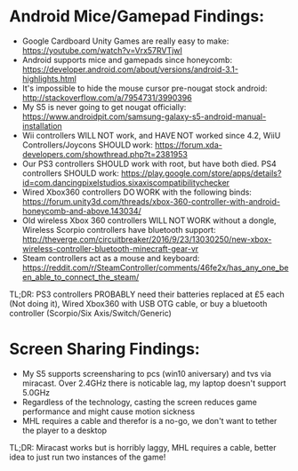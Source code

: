 Android Mice/Gamepad Findings:
==============================

* Google Cardboard Unity Games are really easy to make: https://youtube.com/watch?v=Vrx57RVTjwI
* Android supports mice and gamepads since honeycomb: https://developer.android.com/about/versions/android-3.1-highlights.html
* It's impossible to hide the mouse cursor pre-nougat stock android: http://stackoverflow.com/a/7954731/3990396
* My S5 is never going to get nougat officially: https://www.androidpit.com/samsung-galaxy-s5-android-manual-installation
* Wii controllers WILL NOT work, and HAVE NOT worked since 4.2, WiiU Controllers/Joycons SHOULD work: https://forum.xda-developers.com/showthread.php?t=2381953
* Our PS3 controllers SHOULD work with root, but have both died. PS4 controllers SHOULD work: https://play.google.com/store/apps/details?id=com.dancingpixelstudios.sixaxiscompatibilitychecker
* Wired Xbox360 controllers DO WORK with the following binds: https://forum.unity3d.com/threads/xbox-360-controller-with-android-honeycomb-and-above.143034/
* Old wireless Xbox 360 controllers WILL NOT WORK without a dongle, Wireless Scorpio controllers have bluetooth support: http://theverge.com/circuitbreaker/2016/9/23/13030250/new-xbox-wireless-controller-bluetooth-minecraft-gear-vr
* Steam controllers act as a mouse and keyboard: https://reddit.com/r/SteamController/comments/46fe2x/has_any_one_been_able_to_connect_the_steam/

TL;DR: PS3 controllers PROBABLY need their batteries replaced at £5 each (Not doing it), Wired Xbox360 with USB OTG cable, or buy a bluetooth controller (Scorpio/Six Axis/Switch/Generic)

Screen Sharing Findings:
========================

* My S5 supports screensharing to pcs (win10 aniversary) and tvs via miracast. Over 2.4GHz there is noticable lag, my laptop doesn't support 5.0GHz
* Regardless of the technology, casting the screen reduces game performance and might cause motion sickness
* MHL requires a cable and therefor is a no-go, we don't want to tether the player to a desktop

TL;DR: Miracast works but is horribly laggy, MHL requires a cable, better idea to just run two instances of the game!